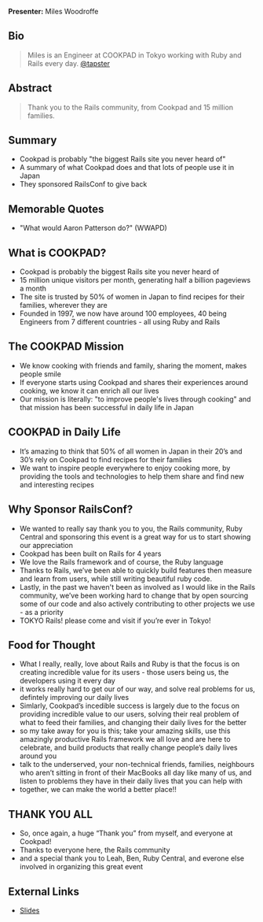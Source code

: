 **Presenter:** Miles Woodroffe

## Bio

> Miles is an Engineer at COOKPAD in Tokyo working with Ruby
> and Rails every day. [@tapster](http://twitter.com/tapster)

## Abstract

> Thank you to the Rails community, from Cookpad and 15 million families.

## Summary

* Cookpad is probably "the biggest Rails site you never heard of"
* A summary of what Cookpad does and that lots of people use it in Japan
* They sponsored RailsConf to give back

## Memorable Quotes

* "What would Aaron Patterson do?" (WWAPD)

## What is COOKPAD?

* Cookpad is probably the biggest Rails site you never heard of
* 15 million unique visitors per month, generating half a billion
  pageviews a month
* The site is trusted by 50% of women in Japan to find recipes for
  their families, wherever they are
* Founded in 1997, we now have around 100 employees, 40 being
  Engineers from 7 different countries - all using Ruby and Rails

## The COOKPAD Mission

* We know cooking with friends and family, sharing the moment, makes
  people smile
* If everyone starts using Cookpad and shares their experiences around
  cooking, we know it can enrich all our lives
* Our mission is literally: "to improve people's lives through cooking"
  and that mission has been successful in daily life in Japan

## COOKPAD in Daily Life

* It’s amazing to think that 50% of all women in Japan in their 20’s and
  30’s rely on Cookpad to find recipes for their families
* We want to inspire people everywhere to enjoy cooking more, by providing
  the tools and technologies to help them share and find new and interesting
recipes

## Why Sponsor RailsConf?
* We wanted to really say thank you to you, the Rails community, Ruby
  Central and sponsoring this event is a great way for us to start
showing our appreciation
* Cookpad has been built on Rails for 4 years
* We love the Rails framework and of course, the Ruby language
* Thanks to Rails, we’ve been able to quickly build features then
  measure and learn from users, while still writing beautiful ruby code.
* Lastly, in the past we haven't been as involved as I would like in the
  Rails community, we’ve been working hard to change that by open
sourcing some of our code and also actively contributing to other
projects we use - as a priority
* TOKYO Rails! please come and visit if you’re ever in Tokyo!

## Food for Thought

* What I really, really, love about Rails and Ruby is that the focus
  is on creating incredible value for its users - those users being us,
the developers using it every day
* it works really hard to get our of our way, and solve real problems
  for us, defintely improving our daily lives
* Simlarly, Cookpad’s incedible success is largely due to the focus on
  providing incredible value to our users, solving their real problem
of what to feed their families, and changing their daily lives for the
better
* so my take away for you is this; take your amazing skills, use this
  amazingly productive Rails framework we all love and are here to
celebrate, and build products that really change people’s daily lives
around you
* talk to the underserved, your non-technical friends, families,
  neighbours who aren’t sitting in front of their MacBooks all day like
many of us, and listen to problems they have in their daily lives that
you can help with
* together, we can make the world a better place!!

## THANK YOU ALL
* So, once again, a huge “Thank you” from myself, and everyone at
  Cookpad!
* Thanks to everyone here, the Rails community
* and a special thank you to Leah, Ben, Ruby Central, and everone else
  involved in organizing this great event

## External Links

* [Slides](http://speakerdeck.com/u/tapster/p/railsconf-2012-cookpad-keynote)